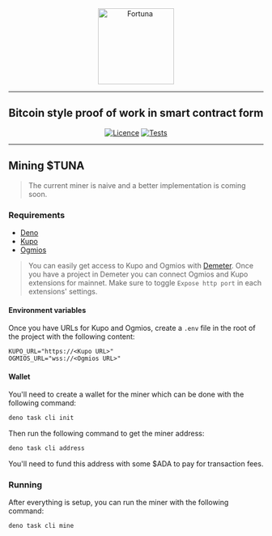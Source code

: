 <div align="center">
  <img src="https://github.com/aiken-lang/fortuna/blob/main/assets/logo_razzy_blue/Fortuna_circle_horizontal.png?raw=true" alt="Fortuna" height="150" />
  <hr />
    <h2 align="center" style="border-bottom: none">Bitcoin style proof of work in smart contract form</h2>

[![Licence](https://img.shields.io/github/license/aiken-lang/fortuna)](https://github.com/aiken-lang/fortuna/blob/main/LICENSE)
[![Tests](https://github.com/aiken-lang/fortuna/actions/workflows/tests.yml/badge.svg?branch=main)](https://github.com/aiken-lang/fortuna/actions/workflows/tests.yml)

  <hr/>
</div>

## Mining $TUNA

> The current miner is naive and a better implementation is coming soon.

### Requirements

- [Deno](https://deno.land/manual@v1.36.3/getting_started/installation)
- [Kupo](https://cardanosolutions.github.io/kupo/)
- [Ogmios](https://github.com/CardanoSolutions/ogmios)

> You can easily get access to Kupo and Ogmios with
> [Demeter](https://demeter.run). Once you have a project in Demeter you can
> connect Ogmios and Kupo extensions for mainnet. Make sure to toggle
> `Expose http port` in each extensions' settings.

#### Environment variables

Once you have URLs for Kupo and Ogmios, create a `.env` file in the root of the
project with the following content:

```
KUPO_URL="https://<Kupo URL>"
OGMIOS_URL="wss://<Ogmios URL>"
```

#### Wallet

You'll need to create a wallet for the miner which can be done with the
following command:

```sh
deno task cli init
```

Then run the following command to get the miner address:

```sh
deno task cli address
```

You'll need to fund this address with some $ADA to pay for transaction fees.

### Running

After everything is setup, you can run the miner with the following command:

```sh
deno task cli mine
```
